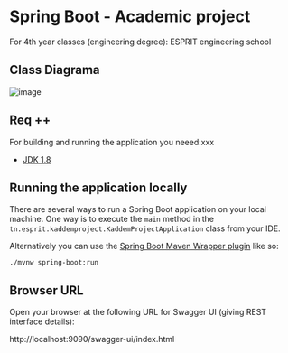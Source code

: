 # Spring Boot - Academic project  
For 4th year classes (engineering degree): ESPRIT engineering school

## Class Diagrama

![image](https://user-images.githubusercontent.com/47184233/205064014-71e3b383-81ae-4554-98af-e2522a972220.png)


## Req ++ 
For building and running the application you neeed:xxx

- [JDK 1.8](http://www.oracle.com/technetwork/java/javase/downloads/jdk8-downloads-2133151.html)

## Running the application locally

There are several ways to run a Spring Boot application on your local machine.
One way is to execute the `main` method in the `tn.esprit.kaddemproject.KaddemProjectApplication` class from your IDE.

Alternatively you can use the [Spring Boot Maven Wrapper plugin](https://maven.apache.org/wrapper/) like so:

```shell
./mvnw spring-boot:run
```
## Browser URL
Open your browser at the following URL for Swagger UI (giving REST interface details):

http://localhost:9090/swagger-ui/index.html 

